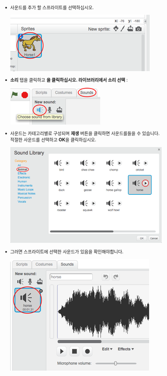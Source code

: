 + 사운드를 추가 할 스프라이트를 선택하십시오.
    
    ![스크린 샷](images/sprite-select.png)

+ **소리** 탭을 클릭하고 **을 클릭하십시오. 라이브러리에서 소리 선택** :
    
    ![스크린 샷](images/import-sound.png)

+ 사운드는 카테고리별로 구성되며 **재생** 버튼을 클릭하면 사운드를들을 수 있습니다. 적절한 사운드를 선택하고 **OK**을 클릭하십시오.
    
    ![스크린 샷](images/choose-sound.png)

+ 그러면 스프라이트에 선택한 사운드가 있음을 확인해야합니다.
    
    ![스크린 샷](images/sound-imported.png)
